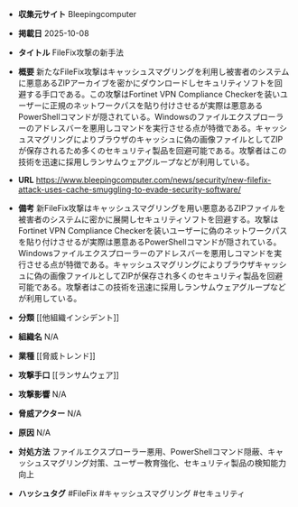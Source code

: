 - **収集元サイト**
Bleepingcomputer

- **掲載日**
2025-10-08

- **タイトル**
FileFix攻撃の新手法

- **概要**
新たなFileFix攻撃はキャッシュスマグリングを利用し被害者のシステムに悪意あるZIPアーカイブを密かにダウンロードしセキュリティソフトを回避する手口である。この攻撃はFortinet VPN Compliance Checkerを装いユーザーに正規のネットワークパスを貼り付けさせるが実際は悪意あるPowerShellコマンドが隠されている。Windowsのファイルエクスプローラーのアドレスバーを悪用しコマンドを実行させる点が特徴である。キャッシュスマグリングによりブラウザのキャッシュに偽の画像ファイルとしてZIPが保存されるため多くのセキュリティ製品を回避可能である。攻撃者はこの技術を迅速に採用しランサムウェアグループなどが利用している。

- **URL**
https://www.bleepingcomputer.com/news/security/new-filefix-attack-uses-cache-smuggling-to-evade-security-software/

- **備考**
新FileFix攻撃はキャッシュスマグリングを用い悪意あるZIPファイルを被害者のシステムに密かに展開しセキュリティソフトを回避する。攻撃はFortinet VPN Compliance Checkerを装いユーザーに偽のネットワークパスを貼り付けさせるが実際は悪意あるPowerShellコマンドが隠されている。Windowsファイルエクスプローラーのアドレスバーを悪用しコマンドを実行させる点が特徴である。キャッシュスマグリングによりブラウザキャッシュに偽の画像ファイルとしてZIPが保存され多くのセキュリティ製品を回避可能である。攻撃者はこの技術を迅速に採用しランサムウェアグループなどが利用している。

- **分類**
[[他組織インシデント]]

- **組織名**
N/A

- **業種**
[[脅威トレンド]]

- **攻撃手口**
[[ランサムウェア]]

- **攻撃影響**
N/A

- **脅威アクター**
N/A

- **原因**
N/A

- **対処方法**
ファイルエクスプローラー悪用、PowerShellコマンド隠蔽、キャッシュスマグリング対策、ユーザー教育強化、セキュリティ製品の検知能力向上

- **ハッシュタグ**
#FileFix #キャッシュスマグリング #セキュリティ
